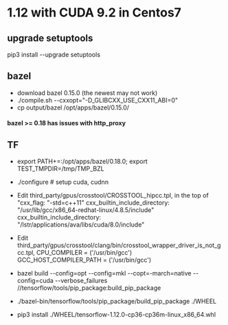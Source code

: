 # 1.12 with CUDA 9.2 in Centos7
## upgrade setuptools
pip3 install --upgrade setuptools

## bazel
- download bazel 0.15.0 (the newest may not work)
- ./compile.sh --cxxopt="-D_GLIBCXX_USE_CXX11_ABI=0"
- cp output/bazel /opt/apps/bazel/0.15.0/
#### bazel >= 0.18 has issues with http_proxy


## TF
- export PATH+=:/opt/apps/bazel/0.18.0; export TEST_TMPDIR=/tmp/TMP_BZL
- ./configure # setup cuda, cudnn
- Edit third_party/gpus/crosstool/CROSSTOOL_hipcc.tpl, in the top of "cxx_flag: "-std=c++11"
    cxx_builtin_include_directory: "/usr/lib/gcc/x86_64-redhat-linux/4.8.5/include"  
    cxx_builtin_include_directory: "/lstr/applications/ava/libs/cuda/8.0/include"  

- Edit third_party/gpus/crosstool/clang/bin/crosstool_wrapper_driver_is_not_gcc.tpl, 
CPU_COMPILER = ('/usr/bin/gcc')  
GCC_HOST_COMPILER_PATH = ('/usr/bin/gcc')  

- bazel build --config=opt --config=mkl --copt=-march=native --config=cuda --verbose_failures //tensorflow/tools/pip_package:build_pip_package
- ./bazel-bin/tensorflow/tools/pip_package/build_pip_package ./WHEEL
- pip3 install ./WHEEL/tensorflow-1.12.0-cp36-cp36m-linux_x86_64.whl 
